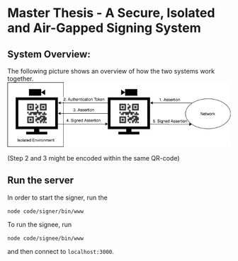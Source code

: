 # Master Thesis - A Secure, Isolated and Air-Gapped Signing System


## System Overview:
The following picture shows an overview of how the two systems work together.
![System Overview](images/SystemOverview.png "System Overview")

(Step 2 and 3 might be encoded within the same QR-code)


## Run the server
In order to start the signer, run the
```console
node code/signer/bin/www
```

To run the signee, run
```console
node code/signee/bin/www
```

and then connect to `localhost:3000`.
